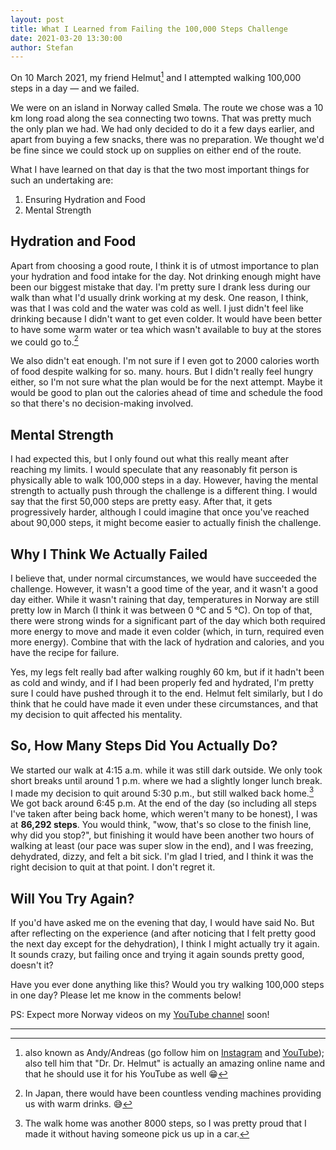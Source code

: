 ```yaml
---
layout: post
title: What I Learned from Failing the 100,000 Steps Challenge
date: 2021-03-20 13:30:00
author: Stefan
---
```


On 10 March 2021, my friend Helmut[^1] and I attempted walking 100,000 steps in a day — and we failed.

We were on an island in Norway called Smøla. The route we chose was a 10 km long road along the sea connecting two towns. That was pretty much the only plan we had. We had only decided to do it a few days earlier, and apart from buying a few snacks, there was no preparation. We thought we'd be fine since we could stock up on supplies on either end of the route.

What I have learned on that day is that the two most important things for such an undertaking are:
1. Ensuring Hydration and Food
2. Mental Strength

## Hydration and Food
Apart from choosing a good route, I think it is of utmost importance to plan your hydration and food intake for the day. Not drinking enough might have been our biggest mistake that day. I'm pretty sure I drank less during our walk than what I'd usually drink working at my desk. One reason, I think, was that I was cold and the water was cold as well. I just didn't feel like drinking because I didn't want to get even colder. It would have been better to have some warm water or tea which wasn't available to buy at the stores we could go to.[^2]

We also didn't eat enough. I'm not sure if I even got to 2000 calories worth of food despite walking for so. many. hours. But I didn't really feel hungry either, so I'm not sure what the plan would be for the next attempt. Maybe it would be good to plan out the calories ahead of time and schedule the food so that there's no decision-making involved.

## Mental Strength
I had expected this, but I only found out what this really meant after reaching my limits. I would speculate that any reasonably fit person is physically able to walk 100,000 steps in a day. However, having the mental strength to actually push through the challenge is a different thing. I would say that the first 50,000 steps are pretty easy. After that, it gets progressively harder, although I could imagine that once you've reached about 90,000 steps, it might become easier to actually finish the challenge.

## Why I Think We Actually Failed
I believe that, under normal circumstances, we would have succeeded the challenge. However, it wasn't a good time of the year, and it wasn't a good day either. While it wasn't raining that day, temperatures in Norway are still pretty low in March (I think it was between 0 °C and 5 °C). On top of that, there were strong winds for a significant part of the day which both required more energy to move and made it even colder (which, in turn, required even more energy). Combine that with the lack of hydration and calories, and you have the recipe for failure.

Yes, my legs felt really bad after walking roughly 60 km, but if it hadn't been as cold and windy, and if I had been properly fed and hydrated, I'm pretty sure I could have pushed through it to the end. Helmut felt similarly, but I do think that he could have made it even under these circumstances, and that my decision to quit affected his mentality.

## So, How Many Steps Did You Actually Do?
We started our walk at 4:15 a.m. while it was still dark outside. We only took short breaks until around 1 p.m. where we had a slightly longer lunch break. I made my decision to quit around 5:30 p.m., but still walked back home.[^3] We got back around 6:45 p.m. At the end of the day (so including all steps I've taken after being back home, which weren't many to be honest), I was at **86,292 steps**. You would think, "wow, that's so close to the finish line, why did you stop?", but finishing it would have been another two hours of walking at least (our pace was super slow in the end), and I was freezing, dehydrated, dizzy, and felt a bit sick. I'm glad I tried, and I think it was the right decision to quit at that point. I don't regret it.

## Will You Try Again?
If you'd have asked me on the evening that day, I would have said No. But after reflecting on the experience (and after noticing that I felt pretty good the next day except for the dehydration), I think I might actually try it again. It sounds crazy, but failing once and trying it again sounds pretty good, doesn't it?

Have you ever done anything like this? Would you try walking 100,000 steps in one day? Please let me know in the comments below!

PS: Expect more Norway videos on my [YouTube channel](/youtube) soon!

---
[^1]: also known as Andy/Andreas (go follow him on [Instagram](https://www.instagram.com/drdrhelmut/) and [YouTube](https://www.youtube.com/channel/UCm4PRROMmGuw0nb_wdvB8WQ)); also tell him that "Dr. Dr. Helmut" is actually an amazing online name and that he should use it for his YouTube as well 😁
[^2]: In Japan, there would have been countless vending machines providing us with warm drinks. 😅
[^3]: The walk home was another 8000 steps, so I was pretty proud that I made it without having someone pick us up in a car.
